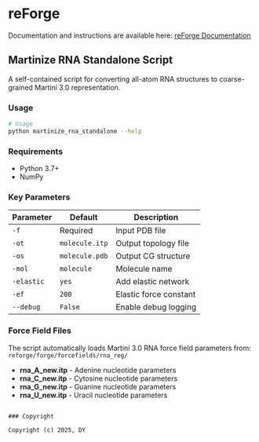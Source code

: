 # reForge

Documentation and instructions are available here: [reForge Documentation](https://danyev.github.io/reForge/)

## Martinize RNA Standalone Script

A self-contained script for converting all-atom RNA structures to coarse-grained Martini 3.0 representation.

### Usage

```bash
# Usage
python martinize_rna_standalone --help

```

### Requirements

- Python 3.7+
- NumPy

### Key Parameters

| Parameter | Default | Description |
|-----------|---------|-------------|
| `-f` | Required | Input PDB file |
| `-ot` | `molecule.itp` | Output topology file |
| `-os` | `molecule.pdb` | Output CG structure |
| `-mol` | `molecule` | Molecule name |
| `-elastic` | `yes` | Add elastic network |
| `-ef` | `200` | Elastic force constant |
| `--debug` | `False` | Enable debug logging |

### Force Field Files

The script automatically loads Martini 3.0 RNA force field parameters from:
`reforge/forge/forcefields/rna_reg/`

- **rna_A_new.itp** - Adenine nucleotide parameters
- **rna_C_new.itp** - Cytosine nucleotide parameters  
- **rna_G_new.itp** - Guanine nucleotide parameters
- **rna_U_new.itp** - Uracil nucleotide parameters

```

### Copyright

Copyright (c) 2025, DY

